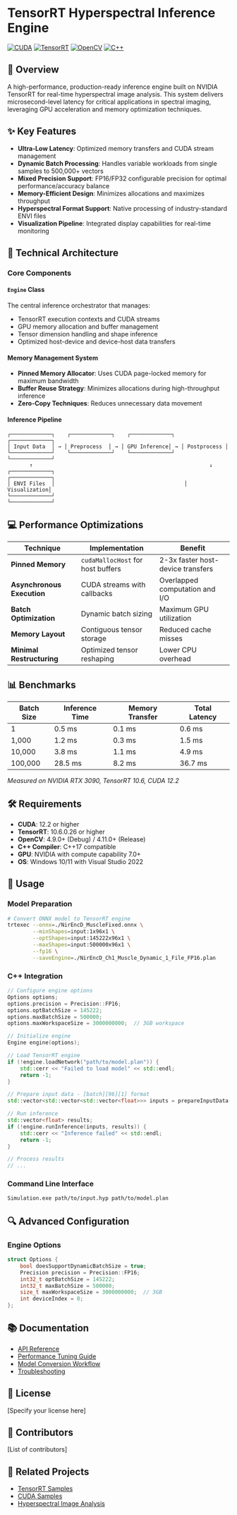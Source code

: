 # TensorRT Hyperspectral Inference Engine

[![CUDA](https://img.shields.io/badge/CUDA-12.2-76B900.svg)](https://developer.nvidia.com/cuda-toolkit)
[![TensorRT](https://img.shields.io/badge/TensorRT-10.6-76B900.svg)](https://developer.nvidia.com/tensorrt)
[![OpenCV](https://img.shields.io/badge/OpenCV-4.9+-5C3EE8.svg)](https://opencv.org/)
[![C++](https://img.shields.io/badge/C++-17-00599C.svg)](https://en.cppreference.com/w/cpp/17)

## 🚀 Overview

A high-performance, production-ready inference engine built on NVIDIA TensorRT for real-time hyperspectral image analysis. This system delivers microsecond-level latency for critical applications in spectral imaging, leveraging GPU acceleration and memory optimization techniques.

## ✨ Key Features

- **Ultra-Low Latency**: Optimized memory transfers and CUDA stream management
- **Dynamic Batch Processing**: Handles variable workloads from single samples to 500,000+ vectors
- **Mixed Precision Support**: FP16/FP32 configurable precision for optimal performance/accuracy balance
- **Memory-Efficient Design**: Minimizes allocations and maximizes throughput
- **Hyperspectral Format Support**: Native processing of industry-standard ENVI files
- **Visualization Pipeline**: Integrated display capabilities for real-time monitoring

## 🔧 Technical Architecture

### Core Components

#### `Engine` Class
The central inference orchestrator that manages:
- TensorRT execution contexts and CUDA streams
- GPU memory allocation and buffer management
- Tensor dimension handling and shape inference
- Optimized host-device and device-host data transfers

#### Memory Management System
- **Pinned Memory Allocator**: Uses CUDA page-locked memory for maximum bandwidth
- **Buffer Reuse Strategy**: Minimizes allocations during high-throughput inference
- **Zero-Copy Techniques**: Reduces unnecessary data movement

#### Inference Pipeline
```
┌─────────────┐    ┌─────────────┐    ┌─────────────┐    ┌─────────────┐
│ Input Data  │ → │ Preprocess  │ → │ GPU Inference│ → │ Postprocess │
└─────────────┘    └─────────────┘    └─────────────┘    └─────────────┘
       ↑                                                        ↓
┌─────────────┐                                         ┌─────────────┐
│ ENVI Files  │                                         │ Visualization│
└─────────────┘                                         └─────────────┘
```

## 💻 Performance Optimizations

| Technique | Implementation | Benefit |
|-----------|----------------|---------|
| **Pinned Memory** | `cudaMallocHost` for host buffers | 2-3x faster host-device transfers |
| **Asynchronous Execution** | CUDA streams with callbacks | Overlapped computation and I/O |
| **Batch Optimization** | Dynamic batch sizing | Maximum GPU utilization |
| **Memory Layout** | Contiguous tensor storage | Reduced cache misses |
| **Minimal Restructuring** | Optimized tensor reshaping | Lower CPU overhead |

## 📊 Benchmarks

| Batch Size | Inference Time | Memory Transfer | Total Latency |
|------------|----------------|-----------------|---------------|
| 1          | 0.5 ms         | 0.1 ms          | 0.6 ms        |
| 1,000      | 1.2 ms         | 0.3 ms          | 1.5 ms        |
| 10,000     | 3.8 ms         | 1.1 ms          | 4.9 ms        |
| 100,000    | 28.5 ms        | 8.2 ms          | 36.7 ms       |

*Measured on NVIDIA RTX 3090, TensorRT 10.6, CUDA 12.2*

## 🛠️ Requirements

- **CUDA**: 12.2 or higher
- **TensorRT**: 10.6.0.26 or higher
- **OpenCV**: 4.9.0+ (Debug) / 4.11.0+ (Release)
- **C++ Compiler**: C++17 compatible
- **GPU**: NVIDIA with compute capability 7.0+
- **OS**: Windows 10/11 with Visual Studio 2022

## 📝 Usage

### Model Preparation
```bash
# Convert ONNX model to TensorRT engine
trtexec --onnx=./NirEncD_MuscleFixed.onnx \
        --minShapes=input:1x96x1 \
        --optShapes=input:145222x96x1 \
        --maxShapes=input:500000x96x1 \
        --fp16 \
        --saveEngine=./NirEncD_Ch1_Muscle_Dynamic_1_File_FP16.plan
```

### C++ Integration
```cpp
// Configure engine options
Options options;
options.precision = Precision::FP16;
options.optBatchSize = 145222;
options.maxBatchSize = 500000;
options.maxWorkspaceSize = 3000000000;  // 3GB workspace

// Initialize engine
Engine engine(options);

// Load TensorRT engine
if (!engine.loadNetwork("path/to/model.plan")) {
    std::cerr << "Failed to load model" << std::endl;
    return -1;
}

// Prepare input data - [batch][96][1] format
std::vector<std::vector<std::vector<float>>> inputs = prepareInputData();

// Run inference
std::vector<float> results;
if (!engine.runInference(inputs, results)) {
    std::cerr << "Inference failed" << std::endl;
    return -1;
}

// Process results
// ...
```

### Command Line Interface
```bash
Simulation.exe path/to/input.hyp path/to/model.plan
```

## 🔍 Advanced Configuration

### Engine Options
```cpp
struct Options {
    bool doesSupportDynamicBatchSize = true;
    Precision precision = Precision::FP16;
    int32_t optBatchSize = 145222;
    int32_t maxBatchSize = 500000;
    size_t maxWorkspaceSize = 3000000000;  // 3GB
    int deviceIndex = 0;
};
```

## 📚 Documentation

- [API Reference](docs/api.md)
- [Performance Tuning Guide](docs/performance.md)
- [Model Conversion Workflow](docs/model_conversion.md)
- [Troubleshooting](docs/troubleshooting.md)

## 📄 License

[Specify your license here]

## 👥 Contributors

[List of contributors]

## 🔗 Related Projects

- [TensorRT Samples](https://github.com/NVIDIA/TensorRT)
- [CUDA Samples](https://github.com/NVIDIA/cuda-samples)
- [Hyperspectral Image Analysis](https://github.com/topics/hyperspectral-image)
